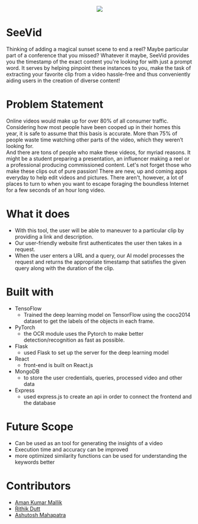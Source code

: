 <p align="center">
  <img src="https://cdn.discordapp.com/attachments/778287286591946765/790344814255669248/unknown.png" />
  </p>
  
  # SeeVid
  
Thinking of adding a magical sunset scene to end a reel? Maybe particular part of a conference that you missed? Whatever it maybe, SeeVid provides you the timestamp of the exact content you're looking for with just a prompt word. It serves by helping pinpoint these instances to you, make the task of extracting your favorite clip from a video hassle-free and thus conveniently aiding users in the creation of diverse content!


  # Problem Statement

Online videos would make up for over 80% of all consumer traffic. Considering how most people have been cooped up in their homes this year, it is safe to assume that this basis is accurate. More than 75% of people waste time watching other parts of the video, which they weren’t looking for. \
And there are tons of people who make these videos, for myriad reasons. It might be a student preparing a presentation, an influencer making a reel or a professional producing commissioned content. Let's not forget those who make these clips out of pure passion! There are new, up and coming apps everyday to help edit videos and pictures. There aren't, however, a lot of places to turn to when you want to escape foraging the boundless Internet for a few seconds of an hour long video. 


# What it does

* With this tool, the user will be able to maneuver to a particular clip by providing a link and description.
* Our user-friendly website first authenticates the user then takes in a request. 
* When the user enters a URL and a query, our AI model processes the request and returns the appropriate timestamp that satisfies the given query along with the duration of the clip.


# Built with
* TensoFlow 
  * Trained the deep learning model on TensorFlow using the coco2014 dataset to get the labels of the objects in each frame.
* PyTorch
  * the OCR module uses the Pytorch to make better detection/recognition as fast as possible.
* Flask  
  * used Flask to set up the server for the deep learning model
* React
  * front-end is built on React.js
* MongoDB
  * to store the user credentials, queries, processed video and other data
* Express
  * used express.js to create an api in order to connect the frontend and the database

# Future Scope

* Can be used as an tool for generating the insights of a video
* Execution time and accuracy can be improved
* more optimized similarity functions can be used for understanding the keywords better

# Contributors
* [Aman Kumar Mallik](https://github.com/Octaves0911)
* [Rithik Dutt](https://github.com/Rithik-rethink)
* [Ashutosh Mahapatra](https://github.com/amahapatra13)
